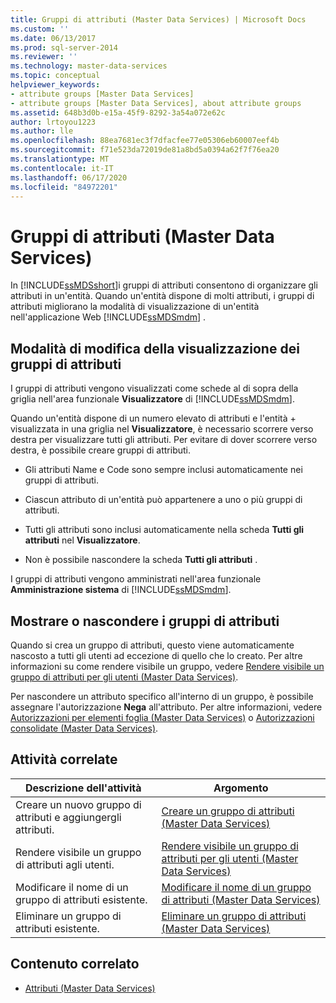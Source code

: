 ```yaml
---
title: Gruppi di attributi (Master Data Services) | Microsoft Docs
ms.custom: ''
ms.date: 06/13/2017
ms.prod: sql-server-2014
ms.reviewer: ''
ms.technology: master-data-services
ms.topic: conceptual
helpviewer_keywords:
- attribute groups [Master Data Services]
- attribute groups [Master Data Services], about attribute groups
ms.assetid: 648b3d0b-e15a-45f9-8292-3a54a072e62c
author: lrtoyou1223
ms.author: lle
ms.openlocfilehash: 88ea7681ec3f7dfacfee77e05306eb60007eef4b
ms.sourcegitcommit: f71e523da72019de81a8bd5a0394a62f7f76ea20
ms.translationtype: MT
ms.contentlocale: it-IT
ms.lasthandoff: 06/17/2020
ms.locfileid: "84972201"
---
```

# <a name="attribute-groups-master-data-services"></a>Gruppi di attributi (Master Data Services)
  In [!INCLUDE[ssMDSshort](../includes/ssmdsshort-md.md)]i gruppi di attributi consentono di organizzare gli attributi in un'entità. Quando un'entità dispone di molti attributi, i gruppi di attributi migliorano la modalità di visualizzazione di un'entità nell'applicazione Web [!INCLUDE[ssMDSmdm](../includes/ssmdsmdm-md.md)] .  
  
## <a name="how-attribute-groups-change-the-display"></a>Modalità di modifica della visualizzazione dei gruppi di attributi  
 I gruppi di attributi vengono visualizzati come schede al di sopra della griglia nell'area funzionale **Visualizzatore** di [!INCLUDE[ssMDSmdm](../includes/ssmdsmdm-md.md)].  
  
 Quando un'entità dispone di un numero elevato di attributi e l'entità + visualizzata in una griglia nel **Visualizzatore**, è necessario scorrere verso destra per visualizzare tutti gli attributi. Per evitare di dover scorrere verso destra, è possibile creare gruppi di attributi.  
  
-   Gli attributi Name e Code sono sempre inclusi automaticamente nei gruppi di attributi.  
  
-   Ciascun attributo di un'entità può appartenere a uno o più gruppi di attributi.  
  
-   Tutti gli attributi sono inclusi automaticamente nella scheda **Tutti gli attributi** nel **Visualizzatore**.  
  
-   Non è possibile nascondere la scheda **Tutti gli attributi** .  
  
 I gruppi di attributi vengono amministrati nell'area funzionale **Amministrazione sistema** di [!INCLUDE[ssMDSmdm](../includes/ssmdsmdm-md.md)].  
  
## <a name="show-or-hide-attribute-groups"></a>Mostrare o nascondere i gruppi di attributi  
 Quando si crea un gruppo di attributi, questo viene automaticamente nascosto a tutti gli utenti ad eccezione di quello che lo creato. Per altre informazioni su come rendere visibile un gruppo, vedere [Rendere visibile un gruppo di attributi per gli utenti &#40;Master Data Services&#41;](make-an-attribute-group-visible-to-users-master-data-services.md).  
  
 Per nascondere un attributo specifico all'interno di un gruppo, è possibile assegnare l'autorizzazione **Nega** all'attributo. Per altre informazioni, vedere [Autorizzazioni per elementi foglia &#40;Master Data Services&#41;](../../2014/master-data-services/leaf-permissions-master-data-services.md) o [Autorizzazioni consolidate &#40;Master Data Services&#41;](../../2014/master-data-services/consolidated-permissions-master-data-services.md).  
  
## <a name="related-tasks"></a>Attività correlate  
  
|Descrizione dell'attività|Argomento|  
|----------------------|-----------|  
|Creare un nuovo gruppo di attributi e aggiungergli attributi.|[Creare un gruppo di attributi &#40;Master Data Services&#41;](../../2014/master-data-services/create-an-attribute-group-master-data-services.md)|  
|Rendere visibile un gruppo di attributi agli utenti.|[Rendere visibile un gruppo di attributi per gli utenti &#40;Master Data Services&#41;](make-an-attribute-group-visible-to-users-master-data-services.md)|  
|Modificare il nome di un gruppo di attributi esistente.|[Modificare il nome di un gruppo di attributi &#40;Master Data Services&#41;](../../2014/master-data-services/change-an-attribute-group-name-master-data-services.md)|  
|Eliminare un gruppo di attributi esistente.|[Eliminare un gruppo di attributi &#40;Master Data Services&#41;](../../2014/master-data-services/delete-an-attribute-group-master-data-services.md)|  
  
## <a name="related-content"></a>Contenuto correlato  
  
-   [Attributi &#40;Master Data Services&#41;](../../2014/master-data-services/attributes-master-data-services.md)  
  
  
